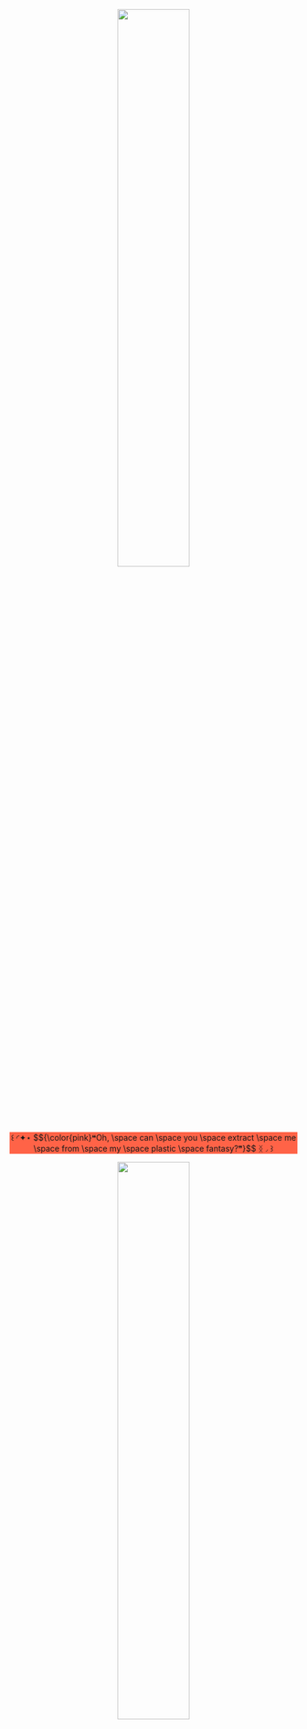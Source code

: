 <p align="center">
    <img width="50%" src="https://i.postimg.cc/zGvrLqZL/gitbanner.png" alt="">
</p>

<p style="background-color:tomato;" align="center">
꒰ ◜✦⋆ $${\color{pink}❝Oh, \space can \space you \space extract \space me \space from \space my \space plastic \space fantasy?❞}$$ ᛝ◞ ꒱
</p>

<p align="center">
<img width="50%" src="https://i.postimg.cc/LsCmL04N/i-wanna-die.gif" alt="">
</p>

<p align="center">
    <img width="auto" src="https://64.media.tumblr.com/130c682fc90792d81392ff7c6222abb1/70bc3f5035196952-56/s75x75_c1/0be413d7bab1be82906275f47a1cb8cb25a827d4.gif" alt=""> $${\color{pink}interests}$$ : x-men, project moon gmes, yakuza / rgg, vocaloid, horror game & arknights<br/>
    <img width="auto" src="https://64.media.tumblr.com/5592da476a936de0eda7f4fbcb33ceb0/ab4038e9faf38e59-68/s75x75_c1/a3cd66e1969a05d5d5d7bafe10f8c8a26e1100e8.gif" alt=""> Find me at : $${\color{pink}spawn}$$ or $${\color{pink}near \space the \space docks}$$<br/>
    ⿸﹒⸝⸝﹒ Free 2 interact ! I'm just shy <img width="auto" src="https://64.media.tumblr.com/71ea1799a707063977262b46db3ebeb4/10342b6bb5a2dbf2-21/s75x75_c1/6e22c9b39687c0a882a87a0eb959c45bd9b9f828.gif" alt=""> <br/>
    ㅤ<br/>
    <img width="auto" src="https://64.media.tumblr.com/4e58d86e1d32ecc9ca823ea2a5ff24c6/dd9dd9869ca670f0-6b/s250x400/8a9e04f427934e3f33306fa82d1a9b7de47fa94b.gif" alt=""> <img width="auto" src="https://64.media.tumblr.com/fef73f6e41bd21177a19e52d98418cf9/503f63efa8a419ab-f3/s250x400/43c5cb1a22548ffcddf2fe55adf8ad080e230df0.gif" alt=""> <img width="auto" src="https://64.media.tumblr.com/ca99aa5028efeb1c5578bca0480d372d/5559d93cf6c21722-41/s250x400/c296aeb6676fcaf636903f8eeecf4d115b311453.gif" alt=""> <br/>
    <img width="auto" src="https://64.media.tumblr.com/4190a9dd76687eed039eefe4ab499b3e/55716263dd58e6e4-e6/s100x200/3a330422a6b078016fbcfd5dab67e35fc65ae757.png" alt=""> <img width="auto" src="https://64.media.tumblr.com/4994fd8f43a97cb5328b8a31ef70e0a1/65cc451f8133390f-09/s100x200/99b7010ac9ef0129c1e7cb4d3e18b3f090f85fe3.gif" alt=""> <img width="auto" src="https://64.media.tumblr.com/6b64cd874be59d7770702d9bc97078b7/64660ed43655f981-60/s100x200/870bebd4e7d71febe8cb10a5e137dd70d07ccb41.gif" alt="by digitalita on tumblr"> <img width="auto" src="https://64.media.tumblr.com/2d6554bbef3d145bbefc360d5f0ba764/0d9c08ed8003adc6-82/s100x200/5c863b1f5e6d1e3bcad1833006e6e80daea9e4ed.png" alt="">  


<p align="center">
    <img width="50%" src="https://i.postimg.cc/zGvrLqZL/gitbanner.png" alt="">
</p>
